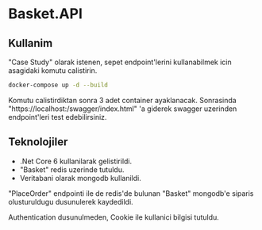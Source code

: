 # Basket.API

## Kullanim

"Case Study" olarak istenen, sepet endpoint'lerini kullanabilmek icin asagidaki komutu calistirin.

```bash
docker-compose up -d --build
```
Komutu calistirdiktan sonra 3 adet container ayaklanacak. Sonrasinda "https://localhost:<port>/swagger/index.html" 'a giderek swagger uzerinden endpoint'leri test edebilirsiniz.

## Teknolojiler
- .Net Core 6 kullanilarak gelistirildi.
- "Basket" redis uzerinde tutuldu.
- Veritabani olarak mongodb kullanildi.

"PlaceOrder" endpointi ile de redis'de bulunan "Basket" mongodb'e siparis olusturuldugu dusunulerek kaydedildi.

Authentication dusunulmeden, Cookie ile kullanici bilgisi tutuldu.
